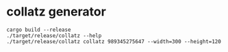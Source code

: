 # collatz generator

```
cargo build --release
./target/release/collatz --help
./target/release/collatz collatz 989345275647 --width=300 --height=120
```
